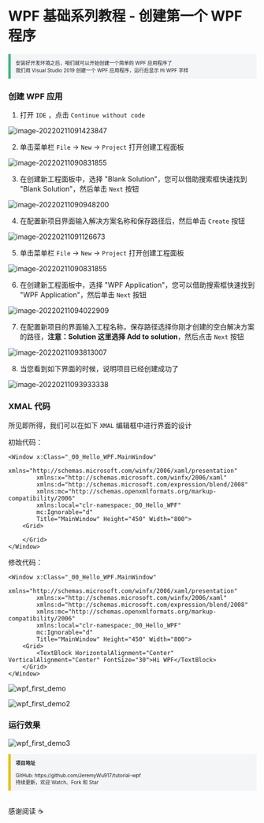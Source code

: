 # WPF 基础系列教程 - 创建第一个 WPF 程序

<section style="border-left: 5px solid #42b983; padding: 10px; background-color: #f3f5f7; font-size: 10px;">
    安装好开发环境之后，咱们就可以开始创建一个简单的 WPF 应用程序了 
    <br>
    我们用 Visual Studio 2019 创建一个 WPF 应用程序，运行后显示 Hi WPF 字样
</section>

### 创建 WPF 应用

1. 打开 `IDE` ，点击 `Continue without code` 

![image-20220211091423847](https://raw.githubusercontent.com/jeremywu917/jeremywuassets/main/src/blog/image-20220211091423847.png)

2. 单击菜单栏 `File` -> `New` -> `Project` 打开创建工程面板

![image-20220211090831855](https://raw.githubusercontent.com/jeremywu917/jeremywuassets/main/src/blog/image-20220211090831855.png)

3. 在创建新工程面板中，选择 "Blank Solution"，您可以借助搜索框快速找到 "Blank Solution"，然后单击 `Next` 按钮

![image-20220211090948200](https://raw.githubusercontent.com/jeremywu917/jeremywuassets/main/src/blog/image-20220211090948200.png)

4. 在配置新项目界面输入解决方案名称和保存路径后，然后单击 `Create` 按钮

![image-20220211091126673](https://raw.githubusercontent.com/jeremywu917/jeremywuassets/main/src/blog/image-20220211091126673.png)

5. 单击菜单栏 `File` -> `New` -> `Project` 打开创建工程面板

![image-20220211090831855](https://raw.githubusercontent.com/jeremywu917/jeremywuassets/main/src/blog/image-20220211090831855.png)

6. 在创建新工程面板中，选择 "WPF Application"，您可以借助搜索框快速找到 "WPF Application"，然后单击 `Next` 按钮

![image-20220211094022909](https://raw.githubusercontent.com/jeremywu917/jeremywuassets/main/src/blog/image-20220211094022909.png)

7. 在配置新项目的界面输入工程名称，保存路径选择你刚才创建的空白解决方案的路径，<strong>注意：Solution 这里选择 Add to solution</strong>，然后点击 `Next` 按钮

![image-20220211093813007](https://raw.githubusercontent.com/jeremywu917/jeremywuassets/main/src/blog/image-20220211093813007.png)

8. 当您看到如下界面的时候，说明项目已经创建成功了

![image-20220211093933338](https://raw.githubusercontent.com/jeremywu917/jeremywuassets/main/src/blog/image-20220211093933338.png)

### XMAL 代码

所见即所得，我们可以在如下 `XMAL` 编辑框中进行界面的设计

初始代码：

```xaml
<Window x:Class="_00_Hello_WPF.MainWindow"
        xmlns="http://schemas.microsoft.com/winfx/2006/xaml/presentation"
        xmlns:x="http://schemas.microsoft.com/winfx/2006/xaml"
        xmlns:d="http://schemas.microsoft.com/expression/blend/2008"
        xmlns:mc="http://schemas.openxmlformats.org/markup-compatibility/2006"
        xmlns:local="clr-namespace:_00_Hello_WPF"
        mc:Ignorable="d"
        Title="MainWindow" Height="450" Width="800">
    <Grid>

    </Grid>
</Window>
```

修改代码：

```xaml
<Window x:Class="_00_Hello_WPF.MainWindow"
        xmlns="http://schemas.microsoft.com/winfx/2006/xaml/presentation"
        xmlns:x="http://schemas.microsoft.com/winfx/2006/xaml"
        xmlns:d="http://schemas.microsoft.com/expression/blend/2008"
        xmlns:mc="http://schemas.openxmlformats.org/markup-compatibility/2006"
        xmlns:local="clr-namespace:_00_Hello_WPF"
        mc:Ignorable="d"
        Title="MainWindow" Height="450" Width="800">
    <Grid>
        <TextBlock HorizontalAlignment="Center" VerticalAlignment="Center" FontSize="30">Hi WPF</TextBlock>
    </Grid>
</Window>
```

![wpf_first_demo](https://raw.githubusercontent.com/jeremywu917/jeremywuassets/main/src/blog/wpf_first_demo.gif)

![wpf_first_demo2](https://raw.githubusercontent.com/jeremywu917/jeremywuassets/main/src/blog/wpf_first_demo2.gif)

### 运行效果

![wpf_first_demo3](https://raw.githubusercontent.com/jeremywu917/jeremywuassets/main/src/blog/wpf_first_demo3.gif)

<section style="border-left: 5px solid #e7c000; padding: 10px; background-color: #f3f5f7; font-size: 10px;">
    <strong>项目地址</strong>
    <br><br>
    GitHub: https://github.com/JeremyWu917/tutorial-wpf
    <br>
    持续更新，欢迎 Watch、Fork 和 Star
</section>


<br>


感谢阅读 :coffee:

